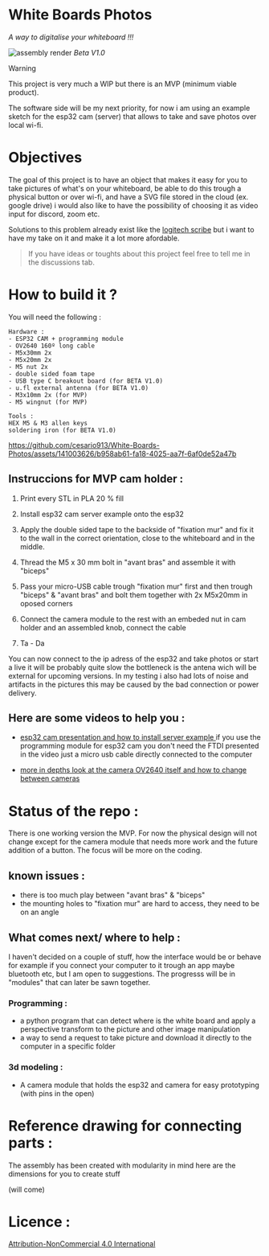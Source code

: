 # White Boards Photos

*A way to digitalise your whiteboard !!!*

![assembly render](https://github.com/cesario913/White-Boards-Photos/assets/141003626/dd59fb81-cf28-4022-8600-96da3101a658)
*Beta V1.0*


> [!warning]
> This project is very much a WIP but there is an MVP (minimum viable product).
>
> The software side will be my next priority,
> for now i am using an example sketch for the esp32 cam (server) that allows to take and save photos over local wi-fi.

# Objectives

The goal of this project is to have an object that makes it easy for you to take pictures of what's on your whiteboard, be able to do this trough a physical button or over wi-fi, and have a SVG file stored in the cloud (ex. google drive) i would also like to have the possibility of choosing it as video input for discord, zoom etc.


Solutions to this problem already exist like the [logitech scribe](https://www.logitech.com/en-us/products/video-conferencing/room-solutions/scribe.960-001332.html) but i want to have my take on it and make it a lot more afordable.

> If you have ideas or toughts about this project feel free to tell me in the discussions tab.


# How to build it ?


You will need the following :

```
Hardware :
- ESP32 CAM + programming module
- OV2640 160º long cable 
- M5x30mm 2x
- M5x20mm 2x
- M5 nut 2x
- double sided foam tape
- USB type C breakout board (for BETA V1.0)
- u.fl external antenna (for BETA V1.0)
- M3x10mm 2x (for MVP)
- M5 wingnut (for MVP)
```
```
Tools :
HEX M5 & M3 allen keys
soldering iron (for BETA V1.0)
```

https://github.com/cesario913/White-Boards-Photos/assets/141003626/b958ab61-fa18-4025-aa7f-6af0de52a47b


## Instruccions for MVP cam holder : 

1. Print every STL in PLA 20 % fill

2. Install esp32 cam server example onto the esp32  

3. Apply the double sided tape to the backside of "fixation mur" and fix it to the wall in the correct orientation, close to the whiteboard and in the middle.

4. Thread the M5 x 30 mm bolt in "avant bras" and assemble it with "biceps"

5. Pass your micro-USB cable trough "fixation mur" first and then trough "biceps" & "avant bras" and bolt them together with 2x M5x20mm in oposed corners

6. Connect the camera module to the rest with an embeded nut in cam holder and an assembled knob, connect the cable

7. Ta - Da

You can now connect to the ip adress of the esp32 and take photos or start a live it will be probably quite slow the bottleneck is the antena wich will be external for upcoming versions.
In my testing i also had lots of noise and artifacts in the pictures this may be caused by the bad connection or power delivery. 

## Here are some videos to help you :

- [esp32 cam presentation and how to install server example ](https://www.youtube.com/watch?v=visj0KE5VtY&ab_channel=DroneBotWorkshop)
if you use the programming module for esp32 cam you don't need the FTDI presented in the video just a micro usb cable directly connected to the computer

- [more in depths look at the camera OV2640 itself and how to change between cameras](https://www.youtube.com/watch?v=jbQ9Bp3wE_w&ab_channel=ThatProject) 

# Status of the repo :

There is one working version the MVP.
For now the physical design will not change except for the camera module that needs more work and the future addition of a button. The focus will be more on the coding.  


## known issues :

- there is too much play between "avant bras" & "biceps"
- the mounting holes to "fixation mur" are hard to access, they need to be on an angle

## What comes next/ where to help :

I haven't decided on a couple of stuff, how the interface would be or behave for example if you connect your computer to it trough an app maybe bluetooth etc, but I am open to suggestions.
The progresss will be in "modules" that can later be sawn together.

### Programming :

- a python program that can detect where is the white board and apply a perspective transform to the picture and other image manipulation
- a way to send a request to take picture and download it directly to the computer in a specific folder

### 3d modeling :

- A camera module that holds the esp32 and camera for easy prototyping (with pins in the open)

# Reference drawing for connecting parts :

The assembly has been created with modularity in mind here are the dimensions for you to create stuff 

(will come)



# Licence :
[Attribution-NonCommercial 4.0 International
](https://creativecommons.org/licenses/by-nc/4.0/deed.en)


